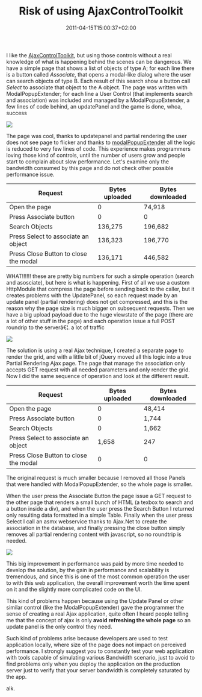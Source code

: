 ﻿---
title: "Risk of using AjaxControlToolkit"
description: ""
date: 2011-04-15T15:00:37+02:00
draft: false
tags: [JQuery]
categories: [JQuery]
---
I like the [AjaxControlToolkit](http://www.asp.net/ajax/ajaxcontroltoolkit/samples/), but using those controls without a real knowledge of what is happening behind the scenes can be dangerous. We have a simple page that shows a list of objects of type A; for each line there is a button called *Associate*, that opens a modal-like dialog where the user can search objects of type B. Each result of this search show a button call *Select* to associate that object to the A object. The page was written with ModalPopupExtender; for each line a User Control (that implements search and association) was included and managed by a ModalPopupExtender, a few lines of code behind, an updatePanel and the game is done, whoa, success

![](http://t0.gstatic.com/images?q=tbn:ANd9GcQibTJAPeCu_zm5Joz_TOvY7ahk9uPQMqeTVC06u63QXTNJ5UsZ)

The page was cool, thanks to updatepanel and partial rendering the user does not see page to flicker and thanks to [modalPopupExtender](http://www.codeproject.com/KB/ajax/ModalPopupExtender.aspx) all the logic is reduced to very few lines of code. This experience makes programmers loving those kind of controls, until the number of users grow and people start to complain about slow performance. Let's examine only the bandwidth consumed by this page and do not check other possible performance issue.

|  **Request** |  **Bytes uploaded** |  **Bytes downloaded** |
| --- | --- | --- |
| Open the page | 0 | 74,918 |
| Press Associate button | 0 | 0 |
| Search Objects | 136,275 | 196,682 |
| Press Select to associate an object | 136,323 | 196,770 |
| Press Close Button to close the modal | 136,171 | 446,582 |

WHAT!!!!!! these are pretty big numbers for such a simple operation (search and asosciate), but here is what is happening. First of all we use a custom HttpModule that compress the page before sending back to the caller, but it creates problems with the UpdatePanel, so each request made by an update panel (partial rendering) does not get compressed, and this is the reason why the page size is much bigger on subsequent requests. Then we have a big upload payload due to the huge viewstate of the page (there are a lot of other stuff in the page) and each operation issue a full POST roundrip to the serverâ€¦. a lot of traffic

![](http://t2.gstatic.com/images?q=tbn:ANd9GcT4gyr8L1UZHBLXvXwUPXJ76KwTG0sdt1gJ53ym9itEiFvllq8h)

The solution is using a real Ajax technique, I created a separate page to render the grid, and with a little bit of jQuery moved all this logic into a true Partial Rendering Ajax page. The page that manage the association only accepts GET request with all needed parameters and only render the grid. Now I did the same sequence of operation and look at the different result.

|  **Request** |  **Bytes uploaded** |  **Bytes downloaded** |
| --- | --- | --- |
| Open the page | 0 | 48,414 |
| Press Associate button | 0 | 1,744 |
| Search Objects | 0 | 1,662 |
| Press Select to associate an object | 1,658 | 247 |
| Press Close Button to close the modal | 0 | 0 |

The original request is much smaller because I removed all those Panels that were handled with ModalPopupExtender, so the whole page is smaller.

When the user press the Associate Button the page issue a GET request to the other page that renders a small bunch of HTML (a texbox to search and a button inside a div), and when the user press the Search Button I returned only resulting data formatted in a simple Table. Finally when the user press Select I call an asmx webservice thanks to Ajax.Net to create the association in the database, and finally pressing the close button simply removes all partial rendering content with javascript, so no roundtrip is needed.

![](http://t2.gstatic.com/images?q=tbn:ANd9GcR1Tx0DDYn28wAJrTHBT4FTQ-uwoELfAnUZpOd0-k2ZWQN5UWWcMQ)

This big improvement in performance was paid by more time needed to develop the solution, by the gain in performance and scalability is tremendous, and since this is one of the most common operation the user to with this web application, the overall improvement worth the time spent on it and the slightly more complicated code on the UI.

This kind of problems happen because using the Update Panel or other similar control (like the ModalPopupExtender) gave the programmer the sense of creating a real Ajax application, quite often I heard people telling me that the concept of ajax is only **avoid refreshing the whole page** so an update panel is the only control they need.

Such kind of problems arise because developers are used to test application locally, where size of the page does not impact on perceived performance. I strongly suggest you to constantly test your web application with tools capable of simulating various Bandwidth scenario, just to avoid to find problems only when you deploy the application on the production server just to verify that your server bandwidth is completely saturated by the app.

alk.
